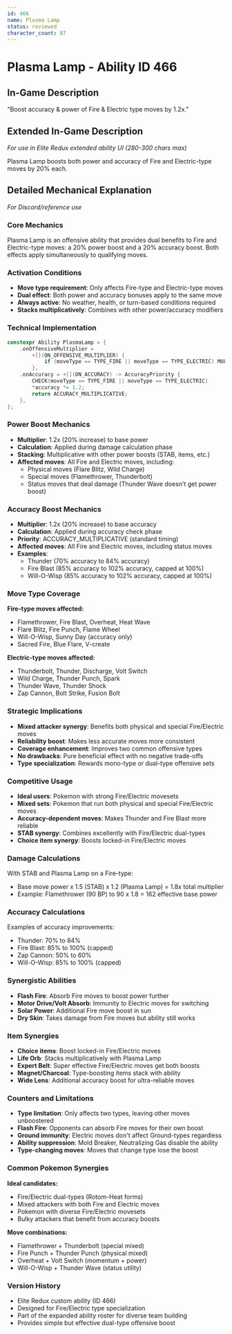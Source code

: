 ```yaml
---
id: 466
name: Plasma Lamp
status: reviewed
character_count: 87
---
```


# Plasma Lamp - Ability ID 466

## In-Game Description
"Boost accuracy & power of Fire & Electric type moves by 1.2x."

## Extended In-Game Description
*For use in Elite Redux extended ability UI (280-300 chars max)*

Plasma Lamp boosts both power and accuracy of Fire and Electric-type moves by 20% each. 

## Detailed Mechanical Explanation
*For Discord/reference use*

### Core Mechanics
Plasma Lamp is an offensive ability that provides dual benefits to Fire and Electric-type moves: a 20% power boost and a 20% accuracy boost. Both effects apply simultaneously to qualifying moves.

### Activation Conditions
- **Move type requirement**: Only affects Fire-type and Electric-type moves
- **Dual effect**: Both power and accuracy bonuses apply to the same move
- **Always active**: No weather, health, or turn-based conditions required
- **Stacks multiplicatively**: Combines with other power/accuracy modifiers

### Technical Implementation
```c
constexpr Ability PlasmaLamp = {
    .onOffensiveMultiplier =
        +[](ON_OFFENSIVE_MULTIPLIER) {
            if (moveType == TYPE_FIRE || moveType == TYPE_ELECTRIC) MUL(1.2);
        },
    .onAccuracy = +[](ON_ACCURACY) -> AccuracyPriority {
        CHECK(moveType == TYPE_FIRE || moveType == TYPE_ELECTRIC)
        *accuracy *= 1.2;
        return ACCURACY_MULTIPLICATIVE;
    },
};
```

### Power Boost Mechanics
- **Multiplier**: 1.2x (20% increase) to base power
- **Calculation**: Applied during damage calculation phase
- **Stacking**: Multiplicative with other power boosts (STAB, items, etc.)
- **Affected moves**: All Fire and Electric moves, including:
  - Physical moves (Flare Blitz, Wild Charge)
  - Special moves (Flamethrower, Thunderbolt)
  - Status moves that deal damage (Thunder Wave doesn't get power boost)

### Accuracy Boost Mechanics
- **Multiplier**: 1.2x (20% increase) to base accuracy
- **Calculation**: Applied during accuracy check phase
- **Priority**: ACCURACY_MULTIPLICATIVE (standard timing)
- **Affected moves**: All Fire and Electric moves, including status moves
- **Examples**:
  - Thunder (70% accuracy to 84% accuracy)
  - Fire Blast (85% accuracy to 102% accuracy, capped at 100%)
  - Will-O-Wisp (85% accuracy to 102% accuracy, capped at 100%)

### Move Type Coverage
**Fire-type moves affected:**
- Flamethrower, Fire Blast, Overheat, Heat Wave
- Flare Blitz, Fire Punch, Flame Wheel
- Will-O-Wisp, Sunny Day (accuracy only)
- Sacred Fire, Blue Flare, V-create

**Electric-type moves affected:**
- Thunderbolt, Thunder, Discharge, Volt Switch
- Wild Charge, Thunder Punch, Spark
- Thunder Wave, Thunder Shock
- Zap Cannon, Bolt Strike, Fusion Bolt

### Strategic Implications
- **Mixed attacker synergy**: Benefits both physical and special Fire/Electric moves
- **Reliability boost**: Makes less accurate moves more consistent
- **Coverage enhancement**: Improves two common offensive types
- **No drawbacks**: Pure beneficial effect with no negative trade-offs
- **Type specialization**: Rewards mono-type or dual-type offensive sets

### Competitive Usage
- **Ideal users**: Pokemon with strong Fire/Electric movesets
- **Mixed sets**: Pokemon that run both physical and special Fire/Electric moves
- **Accuracy-dependent moves**: Makes Thunder and Fire Blast more reliable
- **STAB synergy**: Combines excellently with Fire/Electric dual-types
- **Choice item synergy**: Boosts locked-in Fire/Electric moves

### Damage Calculations
With STAB and Plasma Lamp on a Fire-type:
- Base move power x 1.5 (STAB) x 1.2 (Plasma Lamp) = 1.8x total multiplier
- Example: Flamethrower (90 BP) to 90 x 1.8 = 162 effective base power

### Accuracy Calculations
Examples of accuracy improvements:
- Thunder: 70% to 84%
- Fire Blast: 85% to 100% (capped)
- Zap Cannon: 50% to 60%
- Will-O-Wisp: 85% to 100% (capped)

### Synergistic Abilities
- **Flash Fire**: Absorb Fire moves to boost power further
- **Motor Drive/Volt Absorb**: Immunity to Electric moves for switching
- **Solar Power**: Additional Fire move boost in sun
- **Dry Skin**: Takes damage from Fire moves but ability still works

### Item Synergies
- **Choice items**: Boost locked-in Fire/Electric moves
- **Life Orb**: Stacks multiplicatively with Plasma Lamp
- **Expert Belt**: Super effective Fire/Electric moves get both boosts
- **Magnet/Charcoal**: Type-boosting items stack with ability
- **Wide Lens**: Additional accuracy boost for ultra-reliable moves

### Counters and Limitations
- **Type limitation**: Only affects two types, leaving other moves unboostered
- **Flash Fire**: Opponents can absorb Fire moves for their own boost
- **Ground immunity**: Electric moves don't affect Ground-types regardless
- **Ability suppression**: Mold Breaker, Neutralizing Gas disable the ability
- **Type-changing moves**: Moves that change type lose the boost

### Common Pokemon Synergies
**Ideal candidates:**
- Fire/Electric dual-types (Rotom-Heat forms)
- Mixed attackers with both Fire and Electric moves
- Pokemon with diverse Fire/Electric movesets
- Bulky attackers that benefit from accuracy boosts

**Move combinations:**
- Flamethrower + Thunderbolt (special mixed)
- Fire Punch + Thunder Punch (physical mixed)
- Overheat + Volt Switch (momentum + power)
- Will-O-Wisp + Thunder Wave (status utility)

### Version History
- Elite Redux custom ability (ID 466)
- Designed for Fire/Electric type specialization
- Part of the expanded ability roster for diverse team building
- Provides simple but effective dual-type offensive boost